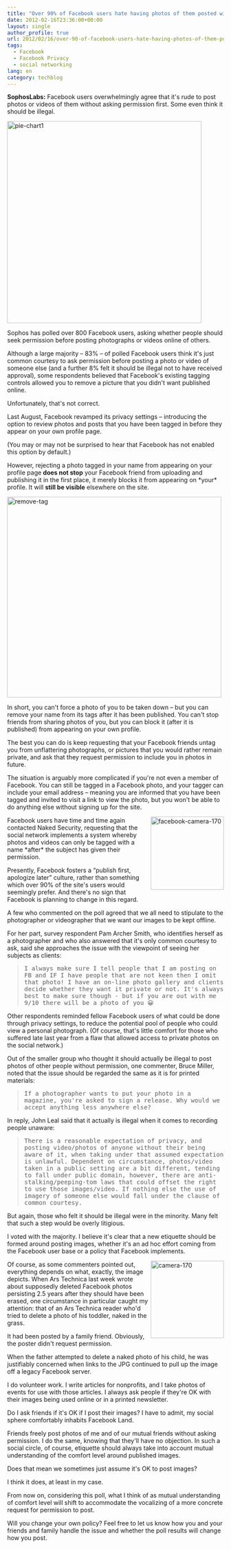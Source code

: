 ```yaml
---
title: "Over 90% of Facebook users hate having photos of them posted without approval"
date: 2012-02-16T23:36:00+00:00
layout: single
author_profile: true
url: 2012/02/16/over-90-of-facebook-users-hate-having-photos-of-them-posted-without-approval/
tags:
  - Facebook
  - Facebook Privacy
  - social networking
lang: en
category: techblog
---
```

**SophosLabs:** Facebook users overwhelmingly agree that it's rude to post photos or videos of them without asking permission first. Some even think it should be illegal. 

[<img title="pie-chart1" border="0" alt="pie-chart1" src="http://lh6.ggpht.com/-BTJ3F13yl98/Tz2LoFnAe_I/AAAAAAAAE0s/Xa5XK0wRfKE/pie-chart1_thumb%25255B9%25255D.jpg?imgmax=800" width="452" height="470" />](http://lh6.ggpht.com/-pU5cfuRk90c/Tz2LkWpbX1I/AAAAAAAAE0k/XcyjHhUzRWY/s1600-h/pie-chart1%25255B7%25255D.jpg) 

Sophos has polled over 800 Facebook users, asking whether people should seek permission before posting photographs or videos online of others. 

Although a large majority &#8211; 83% &#8211; of polled Facebook users think it's just common courtesy to ask permission before posting a photo or video of someone else (and a further 8% felt it should be illegal not to have received approval), some respondents believed that Facebook's existing tagging controls allowed you to remove a picture that you didn't want published online. 

Unfortunately, that's not correct. 

Last August, Facebook revamped its privacy settings &#8211; introducing the option to review photos and posts that you have been tagged in before they appear on your own profile page. 

(You may or may not be surprised to hear that Facebook has not enabled this option by default.) 

However, rejecting a photo tagged in your name from appearing on your profile page **does not stop** your Facebook friend from uploading and publishing it in the first place, it merely blocks it from appearing on \*your\* profile. It will **still be visible** elsewhere on the site. 

[<img title="remove-tag" border="0" alt="remove-tag" src="http://lh5.ggpht.com/-GqxgK4DXXjA/Tz2LvdHSvII/AAAAAAAAE08/VRoN3il3R2c/remove-tag_thumb%25255B2%25255D.jpg?imgmax=800" width="498" height="467" />](http://lh6.ggpht.com/-2TIpEE9iAfY/Tz2LrvyyobI/AAAAAAAAE00/BrXhVx-7XiE/s1600-h/remove-tag%25255B4%25255D.jpg) 

In short, you can't force a photo of you to be taken down &#8211; but you can remove your name from its tags after it has been published. You can't stop friends from sharing photos of you, but you can block it (after it is published) from appearing on your own profile. 

The best you can do is keep requesting that your Facebook friends untag you from unflattering photographs, or pictures that you would rather remain private, and ask that they request permission to include you in photos in future. 

The situation is arguably more complicated if you're not even a member of Facebook. You can still be tagged in a Facebook photo, and your tagger can include your email address &#8211; meaning you are informed that you have been tagged and invited to visit a link to view the photo, but you won't be able to do anything else without signing up for the site. 

[<img title="facebook-camera-170" border="0" alt="facebook-camera-170" align="right" src="http://lh5.ggpht.com/-qfI6bnUf2zY/Tz2L2MXfwII/AAAAAAAAE1M/DTdeLtohouQ/facebook-camera-170_thumb%25255B1%25255D.jpg?imgmax=800" width="170" height="170" />](http://lh6.ggpht.com/-4w6GgupbCJ0/Tz2LzAxc5QI/AAAAAAAAE1E/BNeQhio-VS8/s1600-h/facebook-camera-170%25255B3%25255D.jpg)Facebook users have time and time again contacted Naked Security, requesting that the social network implements a system whereby photos and videos can only be tagged with a name \*after\* the subject has given their permission. 

Presently, Facebook fosters a “publish first, apologize later” culture, rather than something which over 90% of the site's users would seemingly prefer. And there's no sign that Facebook is planning to change in this regard. 

A few who commented on the poll agreed that we all need to stipulate to the photographer or videographer that we want our images to be kept offline. 

For her part, survey respondent Pam Archer Smith, who identifies herself as a photographer and who also answered that it's only common courtesy to ask, said she approaches the issue with the viewpoint of seeing her subjects as clients: 

> <tt>I always make sure I tell people that I am posting on FB and IF I have people that are not keen then I omit that photo! I have an on-line photo gallery and clients decide whether they want it private or not. It's always best to make sure though - but if you are out with me 9/10 there will be a photo of you 😀</tt>

<tt></tt> 

<tt></tt> 

Other respondents reminded fellow Facebook users of what could be done through privacy settings, to reduce the potential pool of people who could view a personal photograph. (Of course, that's little comfort for those who suffered late last year from a flaw that allowed access to private photos on the social network.) 

Out of the smaller group who thought it should actually be illegal to post photos of other people without permission, one commenter, Bruce Miller, noted that the issue should be regarded the same as it is for printed materials: 

> <tt>If a photographer wants to put your photo in a magazine, you're asked to sign a release. Why would we accept anything less anywhere else?</tt>

<tt></tt> 

<tt></tt> 

In reply, John Leal said that it actually is illegal when it comes to recording people unaware: 

> <tt>There is a reasonable expectation of privacy, and posting video/photos of anyone without their being aware of it, when taking under that assumed expectation is unlawful. Dependent on circumstance, photos/video taken in a public setting are a bit different, tending to fall under public domain, however, there are anti-stalking/peeping-tom laws that could offset the right to use those images/video. If nothing else the use of imagery of someone else would fall under the clause of common courtesy.</tt>

<tt></tt> 

<tt></tt> 

But again, those who felt it should be illegal were in the minority. Many felt that such a step would be overly litigious. 

I voted with the majority. I believe it's clear that a new etiquette should be formed around posting images, whether it's an ad hoc effort coming from the Facebook user base or a policy that Facebook implements. 

[<img title="camera-170" border="0" alt="camera-170" align="right" src="http://lh4.ggpht.com/-oRrXEuoLMqQ/Tz2L7bDFnsI/AAAAAAAAE1c/JNu8C1NPUBw/camera-170_thumb%25255B1%25255D.jpg?imgmax=800" width="170" height="180" />](http://lh4.ggpht.com/-gp_lKyNbJaU/Tz2L4a7pyTI/AAAAAAAAE1U/OcukyyhAnz0/s1600-h/camera-170%25255B3%25255D.jpg)Of course, as some commenters pointed out, everything depends on what, exactly, the image depicts. When Ars Technica last week wrote about supposedly deleted Facebook photos persisting 2.5 years after they should have been erased, one circumstance in particular caught my attention: that of an Ars Technica reader who'd tried to delete a photo of his toddler, naked in the grass. 

It had been posted by a family friend. Obviously, the poster didn't request permission. 

When the father attempted to delete a naked photo of his child, he was justifiably concerned when links to the JPG continued to pull up the image off a legacy Facebook server. 

I do volunteer work. I write articles for nonprofits, and I take photos of events for use with those articles. I always ask people if they're OK with their images being used online or in a printed newsletter. 

Do I ask friends if it's OK if I post their images? I have to admit, my social sphere comfortably inhabits Facebook Land. 

Friends freely post photos of me and of our mutual friends without asking permission. I do the same, knowing that they'll have no objection. In such a social circle, of course, etiquette should always take into account mutual understanding of the comfort level around published images. 

Does that mean we sometimes just assume it's OK to post images? 

I think it does, at least in my case. 

From now on, considering this poll, what I think of as mutual understanding of comfort level will shift to accommodate the vocalizing of a more concrete request for permission to post. 

Will you change your own policy? Feel free to let us know how you and your friends and family handle the issue and whether the poll results will change how you post.